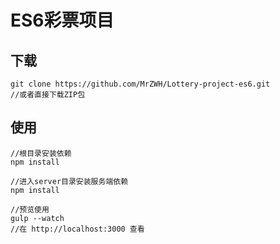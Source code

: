 # ES6彩票项目  
## 下载
```
git clone https://github.com/MrZWH/Lottery-project-es6.git
//或者直接下载ZIP包
```  
## 使用
```
//根目录安装依赖
npm install

//进入server目录安装服务端依赖
npm install

//预览使用
gulp --watch
//在 http://localhost:3000 查看
```
